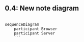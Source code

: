 ## 0.4: New note diagram
```mermaid

sequenceDiagram
    participant Browser
    participant Server
    ```
